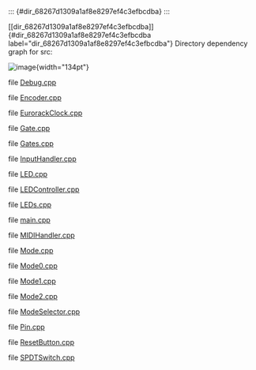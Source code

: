 ::: {#dir_68267d1309a1af8e8297ef4c3efbcdba}
:::

[\[dir\_68267d1309a1af8e8297ef4c3efbcdba\]]{#dir_68267d1309a1af8e8297ef4c3efbcdba
label="dir_68267d1309a1af8e8297ef4c3efbcdba"} Directory dependency graph
for src:

![image](dir_68267d1309a1af8e8297ef4c3efbcdba_dep){width="134pt"}

file [Debug.cpp](#Debug_8cpp)

file [Encoder.cpp](#Encoder_8cpp)

file [EurorackClock.cpp](#EurorackClock_8cpp)

file [Gate.cpp](#Gate_8cpp)

file [Gates.cpp](#Gates_8cpp)

file [InputHandler.cpp](#InputHandler_8cpp)

file [LED.cpp](#LED_8cpp)

file [LEDController.cpp](#LEDController_8cpp)

file [LEDs.cpp](#LEDs_8cpp)

file [main.cpp](#main_8cpp)

file [MIDIHandler.cpp](#MIDIHandler_8cpp)

file [Mode.cpp](#Mode_8cpp)

file [Mode0.cpp](#Mode0_8cpp)

file [Mode1.cpp](#Mode1_8cpp)

file [Mode2.cpp](#Mode2_8cpp)

file [ModeSelector.cpp](#ModeSelector_8cpp)

file [Pin.cpp](#Pin_8cpp)

file [ResetButton.cpp](#ResetButton_8cpp)

file [SPDTSwitch.cpp](#SPDTSwitch_8cpp)
